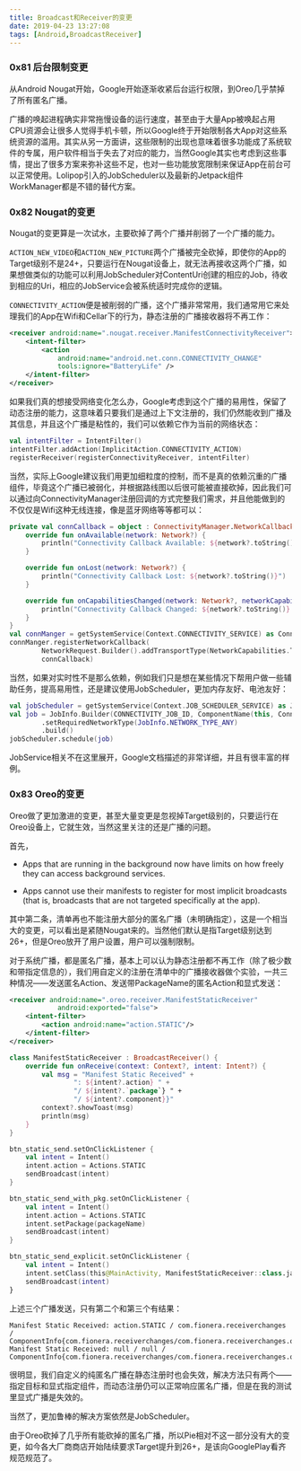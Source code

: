 ```yaml
---
title: Broadcast和Receiver的变更
date: 2019-04-23 13:27:08
tags: [Android,BroadcastReceiver]
---
```


### 0x81 后台限制变更

从Android Nougat开始，Google开始逐渐收紧后台运行权限，到Oreo几乎禁掉了所有匿名广播。

广播的唤起进程确实非常拖慢设备的运行速度，甚至由于大量App被唤起占用CPU资源会让很多人觉得手机卡顿，所以Google终于开始限制各大App对这些系统资源的滥用。其实从另一方面讲，这些限制的出现也意味着很多功能成了系统软件的专属，用户软件相当于失去了对应的能力，当然Google其实也考虑到这些事情，提出了很多方案来弥补这些不足，也对一些功能放宽限制来保证App在前台可以正常使用。Lolipop引入的JobScheduler以及最新的Jetpack组件WorkManager都是不错的替代方案。

### 0x82 Nougat的变更

Nougat的变更算是一次试水，主要砍掉了两个广播并削弱了一个广播的能力。

`ACTION_NEW_VIDEO`和`ACTION_NEW_PICTURE`两个广播被完全砍掉，即使你的App的Target级别不是24+，只要运行在Nougat设备上，就无法再接收这两个广播，如果想做类似的功能可以利用JobScheduler对ContentUri创建的相应的Job，待收到相应的Uri，相应的JobService会被系统适时完成你的逻辑。

`CONNECTIVITY_ACTION`便是被削弱的广播，这个广播非常常用，我们通常用它来处理我们的App在Wifi和Cellar下的行为，静态注册的广播接收器将不再工作：

```Xml
<receiver android:name=".nougat.receiver.ManifestConnectivityReceiver">
    <intent-filter>
        <action
            android:name="android.net.conn.CONNECTIVITY_CHANGE"
            tools:ignore="BatteryLife" />
    </intent-filter>
</receiver>
```

如果我们真的想接受网络变化怎么办，Google考虑到这个广播的易用性，保留了动态注册的能力，这意味着只要我们是通过上下文注册的，我们仍然能收到广播及其信息，并且这个广播是粘性的，我们可以依赖它作为当前的网络状态：

```Kotlin
val intentFilter = IntentFilter()
intentFilter.addAction(ImplicitAction.CONNECTIVITY_ACTION)
registerReceiver(registerConnectivityReceiver, intentFilter)
```

当然，实际上Google建议我们用更加细粒度的控制，而不是真的依赖沉重的广播组件，毕竟这个广播已被弱化，并根据路线图以后很可能被直接砍掉，因此我们可以通过向ConnectivityManager注册回调的方式完整我们需求，并且他能做到的不仅仅是Wifi这种无线连接，像是蓝牙网络等等都可以：

```Kotlin
private val connCallback = object : ConnectivityManager.NetworkCallback() {
    override fun onAvailable(network: Network?) {
        println("Connectivity Callback Available: ${network?.toString()}")
    }

    override fun onLost(network: Network?) {
        println("Connectivity Callback Lost: ${network?.toString()}")
    }

    override fun onCapabilitiesChanged(network: Network?, networkCapabilities: NetworkCapabilities?) {
        println("Connectivity Callback Changed: ${network?.toString()} / ${networkCapabilities?.toString()}")
    }
}
val connManger = getSystemService(Context.CONNECTIVITY_SERVICE) as ConnectivityManager
connManger.registerNetworkCallback(
        NetworkRequest.Builder().addTransportType(NetworkCapabilities.TRANSPORT_WIFI).build(),
        connCallback)
```

当然，如果对实时性不是那么依赖，例如我们只是想在某些情况下帮用户做一些辅助任务，提高易用性，还是建议使用JobScheduler，更加内存友好、电池友好：

```Kotlin
val jobScheduler = getSystemService(Context.JOB_SCHEDULER_SERVICE) as JobScheduler
val job = JobInfo.Builder(CONNECTIVITY_JOB_ID, ComponentName(this, ConnectivityJobService::class.java))
        .setRequiredNetworkType(JobInfo.NETWORK_TYPE_ANY)
        .build()
jobScheduler.schedule(job)
```

JobService相关不在这里展开，Google文档描述的非常详细，并且有很丰富的样例。

### 0x83 Oreo的变更

Oreo做了更加激进的变更，甚至大量变更是忽视掉Target级别的，只要运行在Oreo设备上，它就生效，当然这里关注的还是广播的问题。

首先，

* Apps that are running in the background now have limits on how freely they can access background services.

* Apps cannot use their manifests to register for most implicit broadcasts (that is, broadcasts that are not targeted specifically at the app).

其中第二条，清单再也不能注册大部分的匿名广播（未明确指定），这是一个相当大的变更，可以看出是紧随Nougat来的。当然他们默认是指Target级别达到26+，但是Oreo放开了用户设置，用户可以强制限制。

对于系统广播，都是匿名广播，基本上可以认为静态注册都不再工作（除了极少数和带指定信息的），我们用自定义的注册在清单中的广播接收器做个实验，一共三种情况——发送匿名Action、发送带PackageName的匿名Action和显式发送：

```Xml
<receiver android:name=".oreo.receiver.ManifestStaticReceiver"
            android:exported="false">
    <intent-filter>
        <action android:name="action.STATIC"/>
    </intent-filter>
</receiver>
```

```Kotlin
class ManifestStaticReceiver : BroadcastReceiver() {
    override fun onReceive(context: Context?, intent: Intent?) {
        val msg = "Manifest Static Received" +
                ": ${intent?.action} " +
                "/ ${intent?.`package`} " +
                "/ ${intent?.component}}"
        context?.showToast(msg)
        println(msg)
    }
}

btn_static_send.setOnClickListener {
    val intent = Intent()
    intent.action = Actions.STATIC
    sendBroadcast(intent)
}

btn_static_send_with_pkg.setOnClickListener {
    val intent = Intent()
    intent.action = Actions.STATIC
    intent.setPackage(packageName)
    sendBroadcast(intent)
}

btn_static_send_explicit.setOnClickListener {
    val intent = Intent()
    intent.setClass(this@MainActivity, ManifestStaticReceiver::class.java)
    sendBroadcast(intent)
}
```

上述三个广播发送，只有第二个和第三个有结果：

```Console
Manifest Static Received: action.STATIC / com.fionera.receiverchanges / ComponentInfo{com.fionera.receiverchanges/com.fionera.receiverchanges.oreo.receiver.ManifestStaticReceiver}}
Manifest Static Received: null / null / ComponentInfo{com.fionera.receiverchanges/com.fionera.receiverchanges.oreo.receiver.ManifestStaticReceiver}}
```

很明显，我们自定义的纯匿名广播在静态注册时也会失效，解决方法只有两个——指定目标和显式指定组件，而动态注册仍可以正常响应匿名广播，但是在我的测试里显式广播是失效的。

当然了，更加鲁棒的解决方案依然是JobScheduler。

由于Oreo砍掉了几乎所有能砍掉的匿名广播，所以Pie相对不这一部分没有大的变更，如今各大厂商商店开始陆续要求Target提升到26+，是该向GooglePlay看齐规范规范了。
